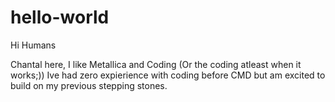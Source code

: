 # hello-world
Hi Humans

Chantal here, I like Metallica and Coding (Or the coding atleast when it works;))
Ive had zero expierience with coding before CMD but am excited to build on my previous stepping stones.
